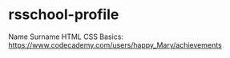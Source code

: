 # rsschool-profile

Name Surname
HTML CSS Basics: https://www.codecademy.com/users/happy_Mary/achievements
